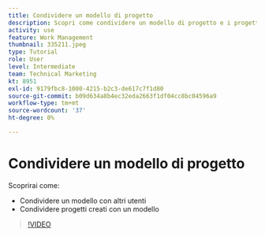 ```yaml
---
title: Condividere un modello di progetto
description: Scopri come condividere un modello di progetto e i progetti creati da un modello.
activity: use
feature: Work Management
thumbnail: 335211.jpeg
type: Tutorial
role: User
level: Intermediate
team: Technical Marketing
kt: 8951
exl-id: 9179fbc8-1000-4215-b2c3-de617c7f1d80
source-git-commit: b09d634a8b4ec32eda2663f1df04cc8bc04596a9
workflow-type: tm+mt
source-wordcount: '37'
ht-degree: 0%

---
```


# Condividere un modello di progetto

Scoprirai come:

* Condividere un modello con altri utenti
* Condividere progetti creati con un modello

>[!VIDEO](https://video.tv.adobe.com/v/335211/?quality=12)
